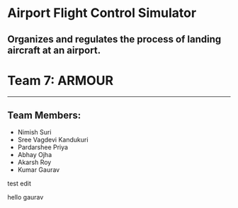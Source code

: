 # Airport Flight Control Simulator
## Organizes and regulates the process of landing aircraft at an airport. 

#  Team 7: ARMOUR
- - - -


## Team Members:
* Nimish Suri
* Sree Vagdevi Kandukuri
* Pardarshee Priya
* Abhay Ojha
* Akarsh Roy
* Kumar Gaurav 

test edit

hello gaurav
 
